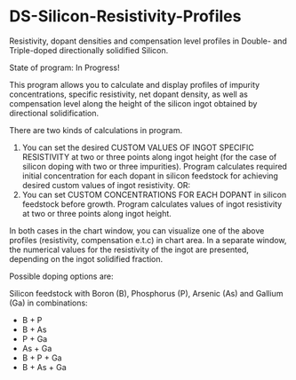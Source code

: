 # DS-Silicon-Resistivity-Profiles
Resistivity, dopant densities and compensation level profiles in Double- and Triple-doped directionally solidified Silicon.

State of program: In Progress!

This program allows you to calculate and display profiles of impurity concentrations, specific resistivity, 
net dopant density, as well as compensation level along the height of the silicon ingot obtained by directional solidification.

There are two kinds of calculations in program.
1. You can set the desired CUSTOM VALUES OF INGOT SPECIFIC RESISTIVITY at two or three points along ingot height 
(for the case of silicon doping with two or three impurities). Program calculates required initial concentration 
for each dopant in silicon feedstock for achieving desired custom values of ingot resistivity. 
OR:
2. You can set CUSTOM CONCENTRATIONS FOR EACH DOPANT in silicon feedstock before growth. Program calculates values of 
ingot resistivity at two or three points along ingot height.

In both cases in the chart window, you can visualize one of the above profiles (resistivity, compensation e.t.c) in chart area. In a separate window, the numerical values for the resistivity of the ingot are presented, depending on the ingot solidified fraction.

Possible doping options are:

Silicon feedstock with Boron (B), Phosphorus (P), Arsenic (As) and Gallium (Ga) in combinations:

- B + P
- B + As
- P + Ga
- As + Ga
- B + P + Ga
- B + As + Ga



